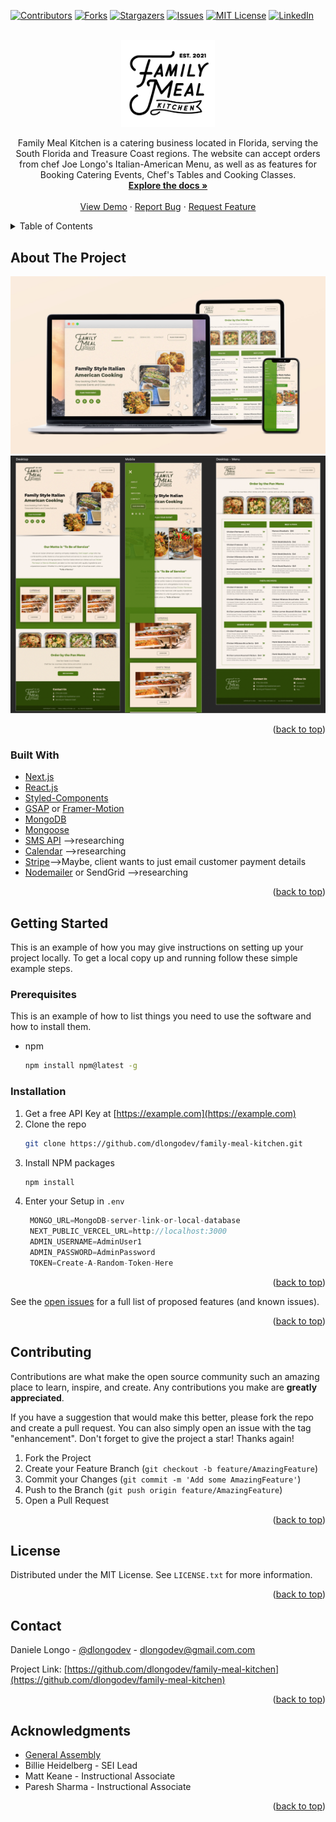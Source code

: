 <div id="top"></div>
<!--
*** Thanks for checking out the Best-README-Template. If you have a suggestion
*** that would make this better, please fork the repo and create a pull request
*** or simply open an issue with the tag "enhancement".
*** Don't forget to give the project a star!
*** Thanks again! Now go create something AMAZING! :D
-->



<!-- PROJECT SHIELDS -->
<!--
*** I'm using markdown "reference style" links for readability.
*** Reference links are enclosed in brackets [ ] instead of parentheses ( ).
*** See the bottom of this document for the declaration of the reference variables
*** for contributors-url, forks-url, etc. This is an optional, concise syntax you may use.
*** https://www.markdownguide.org/basic-syntax/#reference-style-links
-->
[![Contributors][contributors-shield]][contributors-url]
[![Forks][forks-shield]][forks-url]
[![Stargazers][stars-shield]][stars-url]
[![Issues][issues-shield]][issues-url]
[![MIT License][license-shield]][license-url]
[![LinkedIn][linkedin-shield]][linkedin-url]



<!-- PROJECT LOGO -->
<br />
<div align="center">
  <a href="https://github.com/dlongodev/family-meal-kitchen">
    <img src="images/logo.png" alt="Logo" width="150">
  </a>

  <p align="center">
    Family Meal Kitchen is a catering business located in Florida, serving the South Florida and Treasure Coast regions. The website can accept orders from chef Joe Longo's Italian-American Menu, as well as as features for Booking Catering Events, Chef's Tables and Cooking Classes. 
    <br />
    <a href="https://github.com/dlongodev/family-meal-kitchen"><strong>Explore the docs »</strong></a>
    <br />
    <br />
    <a href="https://github.com/dlongodev/family-meal-kitchen">View Demo</a>
    ·
    <a href="https://github.com/dlongodev/family-meal-kitchen/issues">Report Bug</a>
    ·
    <a href="https://github.com/dlongodev/family-meal-kitchen/issues">Request Feature</a>
  </p>
</div>



<!-- TABLE OF CONTENTS -->
<details>
  <summary>Table of Contents</summary>
  <ol>
    <li>
      <a href="#about-the-project">About The Project</a>
      <ul>
        <li><a href="#built-with">Built With</a></li>
      </ul>
    </li>
    <li>
      <a href="#getting-started">Getting Started</a>
      <ul>
        <li><a href="#prerequisites">Prerequisites</a></li>
        <li><a href="#installation">Installation</a></li>
      </ul>
    </li>
    <!-- <li><a href="#usage">Usage</a></li> -->
    <!-- <li><a href="#roadmap">Roadmap</a></li> -->
    <li><a href="#contributing">Contributing</a></li>
    <li><a href="#license">License</a></li>
    <li><a href="#contact">Contact</a></li>
    <li><a href="#acknowledgments">Acknowledgments</a></li>
  </ol>
</details>



<!-- ABOUT THE PROJECT -->
## About The Project

[![branding][branding]](https://www.behance.net/gallery/135850573/Family-Meal-Kitchen)
[![Product Name Screen Shot][product-screenshot]](https://familymealkitchen.com)

<p align="right">(<a href="#top">back to top</a>)</p>



### Built With

* [Next.js](https://nextjs.org/)
* [React.js](https://reactjs.org/)
* [Styled-Components]()
* [GSAP]() or [Framer-Motion]()
* [MongoDB]()
* [Mongoose]()
* [SMS API]() -->researching
* [Calendar]() -->researching
* [Stripe]()-->Maybe, client wants to just email customer payment details
* [Nodemailer]() or SendGrid -->researching


<p align="right">(<a href="#top">back to top</a>)</p>



<!-- GETTING STARTED -->
## Getting Started

This is an example of how you may give instructions on setting up your project locally.
To get a local copy up and running follow these simple example steps.

### Prerequisites

This is an example of how to list things you need to use the software and how to install them.
* npm
  ```sh
  npm install npm@latest -g
  ```

### Installation

1. Get a free API Key at [https://example.com](https://example.com)
2. Clone the repo
   ```sh
   git clone https://github.com/dlongodev/family-meal-kitchen.git
   ```
3. Install NPM packages
   ```sh
   npm install
   ```
4. Enter your Setup in `.env`
   ```js
    MONGO_URL=MongoDB-server-link-or-local-database
    NEXT_PUBLIC_VERCEL_URL=http://localhost:3000
    ADMIN_USERNAME=AdminUser1
    ADMIN_PASSWORD=AdminPassword
    TOKEN=Create-A-Random-Token-Here
   ```

<p align="right">(<a href="#top">back to top</a>)</p>



<!-- USAGE EXAMPLES -->
<!-- ## Usage

Use this space to show useful examples of how a project can be used. Additional screenshots, code examples and demos work well in this space. You may also link to more resources.

_For more examples, please refer to the [Documentation](https://example.com)_

<p align="right">(<a href="#top">back to top</a>)</p> -->



<!-- ROADMAP -->
<!-- ## Roadmap

- [] Feature 1
- [] Feature 2
- [] Feature 3
    - [] Nested Feature -->

See the [open issues](https://github.com/dlongodev/family-meal-kitchen/issues) for a full list of proposed features (and known issues).

<p align="right">(<a href="#top">back to top</a>)</p>



<!-- CONTRIBUTING -->
## Contributing

Contributions are what make the open source community such an amazing place to learn, inspire, and create. Any contributions you make are **greatly appreciated**.

If you have a suggestion that would make this better, please fork the repo and create a pull request. You can also simply open an issue with the tag "enhancement".
Don't forget to give the project a star! Thanks again!

1. Fork the Project
2. Create your Feature Branch (`git checkout -b feature/AmazingFeature`)
3. Commit your Changes (`git commit -m 'Add some AmazingFeature'`)
4. Push to the Branch (`git push origin feature/AmazingFeature`)
5. Open a Pull Request

<p align="right">(<a href="#top">back to top</a>)</p>



<!-- LICENSE -->
## License

Distributed under the MIT License. See `LICENSE.txt` for more information.

<p align="right">(<a href="#top">back to top</a>)</p>



<!-- CONTACT -->
## Contact

Daniele Longo - [@dlongodev](https://twitter.com/dlongodev) - dlongodev@gmail.com.com

Project Link: [https://github.com/dlongodev/family-meal-kitchen](https://github.com/dlongodev/family-meal-kitchen)

<p align="right">(<a href="#top">back to top</a>)</p>



<!-- ACKNOWLEDGMENTS -->
## Acknowledgments

* [General Assembly](https://generalassemb.ly/)
* Billie Heidelberg - SEI Lead
* Matt Keane - Instructional Associate
* Paresh Sharma - Instructional Associate

<p align="right">(<a href="#top">back to top</a>)</p>



<!-- MARKDOWN LINKS & IMAGES -->
<!-- https://www.markdownguide.org/basic-syntax/#reference-style-links -->
[contributors-shield]: https://img.shields.io/github/contributors/dlongodev/family-meal-kitchen.svg?style=for-the-badge
[contributors-url]: https://github.com/dlongodev/family-meal-kitchen/graphs/contributors
[forks-shield]: https://img.shields.io/github/forks/dlongodev/family-meal-kitchen.svg?style=for-the-badge
[forks-url]: https://github.com/dlongodev/family-meal-kitchen/network/members
[stars-shield]: https://img.shields.io/github/stars/dlongodev/family-meal-kitchen.svg?style=for-the-badge
[stars-url]: https://github.com/dlongodev/family-meal-kitchen/stargazers
[issues-shield]: https://img.shields.io/github/issues/dlongodev/family-meal-kitchen.svg?style=for-the-badge
[issues-url]: https://github.com/dlongodev/family-meal-kitchen/issues
[license-shield]: https://img.shields.io/github/license/dlongodev/family-meal-kitchen.svg?style=for-the-badge
[license-url]: https://github.com/dlongodev/family-meal-kitchen/blob/master/LICENSE.txt
[linkedin-shield]: https://img.shields.io/badge/-LinkedIn-black.svg?style=for-the-badge&logo=linkedin&colorB=555
[linkedin-url]: https://linkedin.com/in/danielealongo
[product-screenshot]: images/fmk-screenshot.png
[branding]: images/fmk-website-mockup.jpg
